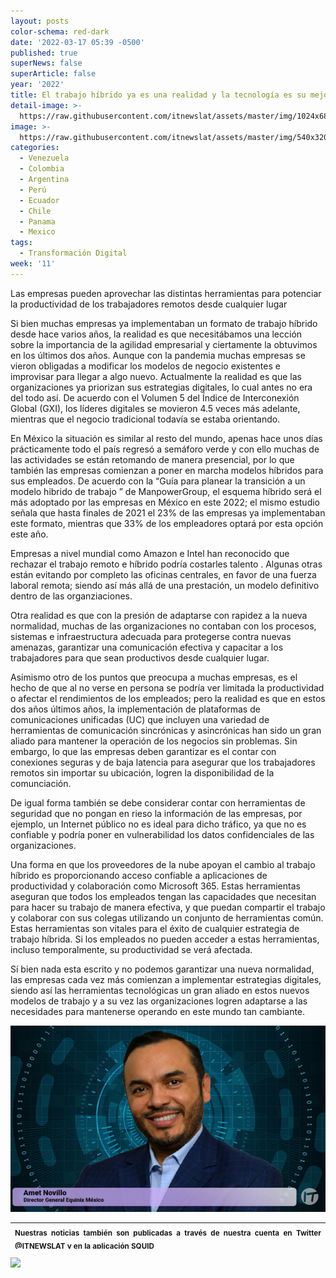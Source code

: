 ```yaml
---
layout: posts
color-schema: red-dark
date: '2022-03-17 05:39 -0500'
published: true
superNews: false
superArticle: false
year: '2022'
title: El trabajo híbrido ya es una realidad y la tecnología es su mejor aliado
detail-image: >-
  https://raw.githubusercontent.com/itnewslat/assets/master/img/1024x680/Amet-Novillo-g.jpg
image: >-
  https://raw.githubusercontent.com/itnewslat/assets/master/img/540x320/Amet-Novillo-p.jpg
categories:
  - Venezuela
  - Colombia
  - Argentina
  - Perú
  - Ecuador
  - Chile
  - Panama
  - Mexico
tags:
  - Transformación Digital
week: '11'
---
```

Las empresas pueden aprovechar las distintas herramientas para potenciar la productividad de los trabajadores remotos desde cualquier lugar

Si bien muchas empresas ya implementaban un formato de trabajo híbrido desde hace varios años, la realidad es que necesitábamos una lección sobre la importancia de la agilidad empresarial y ciertamente la obtuvimos en los últimos dos años. Aunque con la pandemia muchas empresas se vieron obligadas a modificar los modelos de negocio existentes e improvisar para llegar a algo nuevo. Actualmente la realidad es que las organizaciones ya priorizan sus estrategias digitales, lo cual antes no era del todo así.  De acuerdo con el Volumen 5 del Índice de Interconexión Global (GXI), los líderes digitales se movieron 4.5 veces más adelante, mientras que el negocio tradicional todavía se estaba orientando.

En México la situación es similar al resto del mundo, apenas hace unos días prácticamente todo el país regresó a semáforo verde y con ello muchas de las actividades se están retomando de manera presencial, por lo que también las empresas comienzan a poner en marcha modelos híbridos para sus empleados. De acuerdo con la “Guía para planear la transición a un modelo hibrido de trabajo ” de ManpowerGroup, el esquema híbrido será el más adoptado por las empresas en México en este 2022; el mismo estudio señala que hasta finales de 2021 el 23% de las empresas ya implementaban este formato, mientras que 33% de los empleadores optará por esta opción este año.

Empresas a nivel mundial como Amazon e Intel han reconocido que rechazar el trabajo remoto e híbrido podría costarles talento .  Algunas otras están evitando por completo las oficinas centrales, en favor de una fuerza laboral remota; siendo así más allá de una prestación, un modelo definitivo dentro de las organziaciones. 

Otra realidad es que con la presión de adaptarse con rapidez a la nueva normalidad, muchas de las organizaciones no contaban con los procesos, sistemas e infraestructura adecuada para protegerse contra nuevas amenazas, garantizar una comunicación efectiva y capacitar a los trabajadores para que sean productivos desde cualquier lugar. 

Asimismo otro de los puntos que preocupa a muchas empresas, es el hecho de que al no verse en persona se podría ver limitada la productividad o afectar el rendimientos de los empleados; pero la realidad es que en estos dos años últimos años, la implementación de plataformas de comunicaciones unificadas (UC) que incluyen una variedad de herramientas de comunicación sincrónicas y asincrónicas han sido un gran aliado para mantener la operación de los negocios sin problemas. Sin embargo, lo que las empresas deben garantizar es el contar con conexiones seguras y de baja latencia para asegurar que los trabajadores remotos sin importar su ubicación, logren la disponibilidad de la comunciación. 

De igual forma también se debe considerar contar con herramientas de seguridad que no pongan en rieso la información de las empresas, por ejemplo, un Internet público no es ideal para dicho tráfico, ya que no es confiable y podría poner en vulnerabilidad los datos confidenciales de las organizaciones.

Una forma en que los proveedores de la nube apoyan el cambio al trabajo híbrido es proporcionando acceso confiable a aplicaciones de productividad y colaboración como Microsoft 365. Estas herramientas aseguran que todos los empleados tengan las capacidades que necesitan para hacer su trabajo de manera efectiva, y que puedan compartir el trabajo y colaborar con sus colegas utilizando un conjunto de herramientas común. Estas herramientas son vitales para el éxito de cualquier estrategia de trabajo híbrida. Si los empleados no pueden acceder a estas herramientas, incluso temporalmente, su productividad se verá afectada.

Sí bien nada esta escrito y no podemos garantizar una nueva normalidad, las empresas cada vez más comienzan a implementar estrategias digitales, siendo así las herramientas tecnológicas un gran aliado en estos nuevos modelos de trabajo y a su vez las organizaciones logren adaptarse a las necesidades para mantenerse operando  en este mundo tan cambiante.
 
![](https://raw.githubusercontent.com/itnewslat/assets/master/img/540x320/Amet-Novillo-p.jpg)

<table style="height: 42px;" width="569">
<tbody>
<tr>
<td style="text-align: justify;"><sub><strong>Nuestras noticias también son publicadas a través de nuestra cuenta en Twitter <a href="https://twitter.com/itnewslat?lang=es">@ITNEWSLAT</a> y en la aplicación <a href="https://squidapp.co/en/">SQUID</a></strong></sub></td>
</tr>
</tbody>
</table>

<img src="https://tracker.metricool.com/c3po.jpg?hash=56f88a41e39ab42c063cc51676587a04"/>

